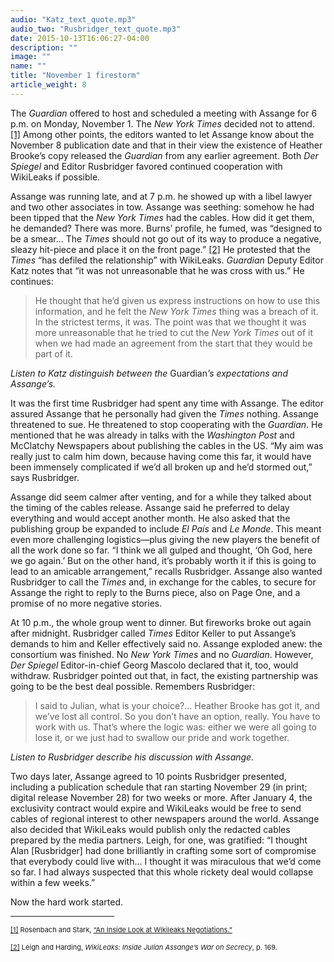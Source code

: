 ```yaml
---
audio: "Katz_text_quote.mp3"
audio_two: "Rusbridger_text_quote.mp3"
date: 2015-10-13T16:06:27-04:00
description: ""
image: ""
name: ""
title: "November 1 firestorm"
article_weight: 8
---
```


The <em>Guardian</em> offered to host and scheduled a meeting with Assange 
for 6 p.m. on Monday, November 1. The <em>New York Times</em> decided not 
to attend.
<a href="#_ftn1" name="_ftnref1" title="">[1]</a> 
Among other points, the editors wanted to let Assange know about the November 8 
publication date and that in their view the existence of Heather Brooke&rsquo;s 
copy released the <em>Guardian</em> from any earlier agreement. Both 
<em>Der Spiegel</em> and Editor Rusbridger favored continued cooperation 
with WikiLeaks if possible.


Assange was running late, and at 7 p.m. he showed up with a libel lawyer and 
two other associates in tow. Assange was seething: somehow he had been tipped 
that the <em>New York Times</em> had the cables. How did it get them, he demanded? 
There was more. Burns&rsquo; profile, he fumed, was &ldquo;designed to be a smear&hellip; 
The <em>Times</em> should not go out of its way to produce a negative, sleazy hit-piece 
and place it on the front page.&rdquo;
<a href="#_ftn2" name="_ftnref2" title="">[2]</a> 
He protested that the <em>Times</em> &ldquo;has defiled the relationship&rdquo; 
with WikiLeaks. <em>Guardian</em> Deputy Editor Katz notes that &ldquo;it was not 
unreasonable that he was cross with us.&rdquo; He continues:


>He thought that he&rsquo;d given us express instructions on how to use this 
>information, and he felt the <em>New York Times</em> thing was a breach of it. 
>In the strictest terms, it was. The point was that we thought it was more 
>unreasonable that he tried to cut the <em>New York Times</em> out of it 
>when we had made an agreement from the start that they would be part of it.


<i>Listen to Katz distinguish between the </i>Guardian<i>&rsquo;s expectations and Assange&rsquo;s.</i><br />
<img alt="" border="0" class="audiofile" src="../../files/audios/188/Katz&#32;text&#32;quote.mp3" />


It was the first time Rusbridger had spent any time with Assange. 
The editor assured Assange that he personally had given the <em>Times</em> 
nothing. Assange threatened to sue. He threatened to stop cooperating with 
the <em>Guardian</em>. He mentioned that he was already in talks with the 
<em>Washington Post</em> and McClatchy Newspapers about publishing the cables 
in the US. &ldquo;My aim was really just to calm him down, because having come 
this far, it would have been immensely complicated if we&rsquo;d all broken up 
and he&rsquo;d stormed out,&rdquo; says Rusbridger.


Assange did seem calmer after venting, and for a while they talked about the
timing of the cables release. Assange said he preferred to delay everything and 
would accept another month. He also asked that the publishing group be expanded 
to include <em>El Pa&iacute;s</em> and <em>Le Monde</em>. This meant even more 
challenging logistics&mdash;plus giving the new players the benefit of all the 
work done so far. &ldquo;I think we all gulped and thought, &lsquo;Oh God, here 
we go again.&rsquo; But on the other hand, it&rsquo;s probably worth it if this 
is going to lead to an amicable arrangement,&rdquo; recalls Rusbridger. Assange 
also wanted Rusbridger to call the <em>Times</em> and, in exchange for the cables, 
to secure for Assange the right to reply to the Burns piece, also on Page One, and 
a promise of no more negative stories.


At 10 p.m., the whole group went to dinner. But fireworks broke out again after midnight. 
Rusbridger called <em>Times</em> Editor Keller to put Assange&rsquo;s demands to him and 
Keller effectively said no. Assange exploded anew: the consortium was finished. No 
<em>New York Times</em> and no <em>Guardian</em>. However, <em>Der Spiegel</em> 
Editor-in-chief Georg Mascolo declared that it, too, would withdraw. Rusbridger pointed out 
that, in fact, the existing partnership was going to be the best deal possible. Remembers Rusbridger:


>I said to Julian, what is your choice?&hellip; Heather Brooke has got it, 
>and we&rsquo;ve lost all control. So you don&rsquo;t have an option, really. 
>You have to work with us. That&rsquo;s where the logic was: either we were all going to 
>lose it, or we just had to swallow our pride and work together.


<i>Listen to Rusbridger describe his discussion with Assange.</i><br />
<img alt="" border="0" class="audiofile" src="../../files/audios/184/Rusbridger&#32;text&#32;quote.mp3" />


Two days later, Assange agreed to 10 points Rusbridger presented, including a 
publication schedule that ran starting November 29 (in print; digital release November 28) 
for two weeks or more. After January 4, the exclusivity contract would expire and WikiLeaks 
would be free to send cables of regional interest to other newspapers around the world. 
Assange also decided that WikiLeaks would publish only the redacted cables prepared by 
the media partners. Leigh, for one, was gratified: &ldquo;I thought Alan [Rusbridger] had 
done brilliantly in crafting some sort of compromise that everybody could live with&hellip; 
I thought it was miraculous that we&rsquo;d come so far. I had always suspected that this 
whole rickety deal would collapse within a few weeks.&rdquo;


Now the hard work started.


<div>
	<hr align="left" size="1" width="33%" />
	<div id="ftn1">
		<p>
			<span style="font-size: 11px;">
			<a href="#_ftnref1" name="_ftn1" title="">[1]</a> 
			Rosenbach and Stark, 
			<a class="extlink" href="http://readersupportednews.org/opinion2/370-wikileaks/4783-an-inside-look-at-wikileaks-negotiations" target="_blank">
			&ldquo;An Inside Look at Wikileaks Negotiations.&rdquo;
			</a>
			</span>
		</p>
	</div>
	<div id="ftn2">
		<p>
			<span style="font-size: 11px;">
			<a href="#_ftnref2" name="_ftn2" title="">[2]</a> 
			Leigh and Harding, <em>WikiLeaks: Inside Julian Assange&rsquo;s War on Secrecy</em>, p. 169.
			</span>
		</p>
	</div>
</div>
